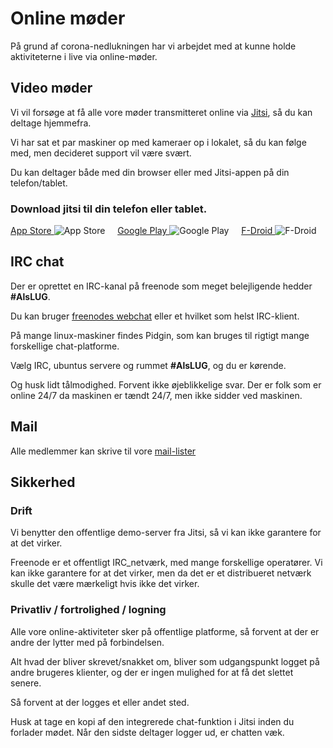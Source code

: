 # Online møder
På grund af corona-nedlukningen har vi arbejdet med at kunne holde aktiviteterne i live via online-møder.





## Video møder
Vi vil forsøge at få alle vore møder transmitteret online via [Jitsi](https://meet.jit.si/AlsLUG), så du kan deltage hjemmefra.

Vi har sat et par maskiner op med kameraer op i lokalet, så du kan følge med, men decideret support vil være svært.

Du kan deltager både med din browser eller med Jitsi-appen på din telefon/tablet.





### Download jitsi til din telefon eller tablet.

[App Store   ](https://apps.apple.com/us/app/jitsi-meet/id1165103905)         ![App Store  ](https://www.alslug.dk/img/jitsi-download/apple.png)
&nbsp; &nbsp;
[Google Play ](https://play.google.com/store/apps/details?id=org.jitsi.meet)  ![Google Play](https://www.alslug.dk/img/jitsi-download/google.png)
&nbsp; &nbsp;
[F-Droid ](https://f-droid.org/en/packages/org.jitsi.meet/)                   ![F-Droid    ](https://www.alslug.dk/img/jitsi-download/fdroid.png)





## IRC chat
Der er oprettet en IRC-kanal på freenode som meget belejligende hedder **#AlsLUG**.

Du kan bruger [freenodes webchat](https://webchat.freenode.org#AlsLUG) eller et hvilket som helst IRC-klient.

På mange linux-maskiner findes Pidgin, som kan bruges til rigtigt mange forskellige chat-platforme.

Vælg IRC, ubuntus servere og rummet **#AlsLUG**, og du er kørende.

Og husk lidt tålmodighed. Forvent ikke øjeblikkelige svar.
Der er folk som er online 24/7 da maskinen er tændt 24/7, men ikke sidder ved maskinen.





## Mail
Alle medlemmer kan skrive til vore [mail-lister](https://www.alslug.dk/medlemskab/indmeldelse.html)




## Sikkerhed
### Drift
Vi benytter den offentlige demo-server fra Jitsi, så vi kan ikke garantere for at det virker.

Freenode er et offentligt IRC_netværk, med mange forskellige operatører.
Vi kan ikke garantere for at det virker, men da det er et distribueret netværk skulle det være mærkeligt hvis ikke det virker.

### Privatliv / fortrolighed / logning
Alle vore online-aktiviteter sker på offentlige platforme, så forvent at der er andre der lytter med på forbindelsen.

Alt hvad der bliver skrevet/snakket om, bliver som udgangspunkt logget på andre brugeres klienter, og der er ingen mulighed for at få det slettet senere.

Så forvent at der logges et eller andet sted.

Husk at tage en kopi af den integrerede chat-funktion i Jitsi inden du forlader mødet. Når den sidste deltager logger ud, er chatten væk.
